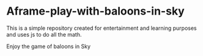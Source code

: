 # Aframe-play-with-baloons-in-sky

This is a simple repository created for entertainment and learning purposes and uses js to do all the math.



Enjoy the game of baloons in Sky
